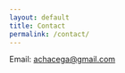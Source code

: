 ```yaml
---
layout: default
title: Contact
permalink: /contact/
---
```


Email: [achacega@gmail.com](achacega@gmail.com)